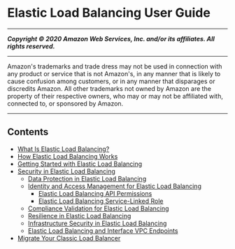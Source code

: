 # Elastic Load Balancing User Guide

-----
*****Copyright &copy; 2020 Amazon Web Services, Inc. and/or its affiliates. All rights reserved.*****

-----
Amazon's trademarks and trade dress may not be used in 
     connection with any product or service that is not Amazon's, 
     in any manner that is likely to cause confusion among customers, 
     or in any manner that disparages or discredits Amazon. All other 
     trademarks not owned by Amazon are the property of their respective
     owners, who may or may not be affiliated with, connected to, or 
     sponsored by Amazon.

-----
## Contents
+ [What Is Elastic Load Balancing?](what-is-load-balancing.md)
+ [How Elastic Load Balancing Works](how-elastic-load-balancing-works.md)
+ [Getting Started with Elastic Load Balancing](load-balancer-getting-started.md)
+ [Security in Elastic Load Balancing](security.md)
   + [Data Protection in Elastic Load Balancing](data-protection.md)
   + [Identity and Access Management for Elastic Load Balancing](load-balancer-authentication-access-control.md)
      + [Elastic Load Balancing API Permissions](elb-api-permissions.md)
      + [Elastic Load Balancing Service-Linked Role](elb-service-linked-roles.md)
   + [Compliance Validation for Elastic Load Balancing](compliance-validation.md)
   + [Resilience in Elastic Load Balancing](disaster-recovery-resiliency.md)
   + [Infrastructure Security in Elastic Load Balancing](infrastructure-security.md)
   + [Elastic Load Balancing and Interface VPC Endpoints](load-balancer-vpc-endpoints.md)
+ [Migrate Your Classic Load Balancer](migrate-to-application-load-balancer.md)